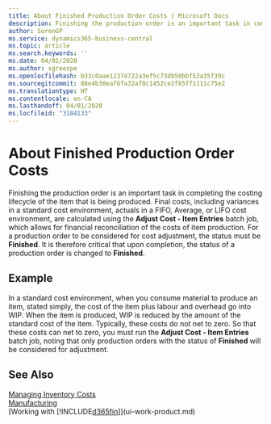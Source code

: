 ```yaml
---
title: About Finished Production Order Costs | Microsoft Docs
description: Finishing the production order is an important task in completing the costing lifecycle of the item that is being produced. Final costs, including variances in a standard cost environment, actuals in a FIFO, Average, or LIFO cost environment, are calculated using the Adjust Cost - Item Entries batch job.
author: SorenGP
ms.service: dynamics365-business-central
ms.topic: article
ms.search.keywords: ''
ms.date: 04/01/2020
ms.author: sgroespe
ms.openlocfilehash: b33c0aae12374722a3ef5c73db50bbf53a35f39c
ms.sourcegitcommit: 88e4b30eaf6fa32af0c1452ce2f85ff1111c75e2
ms.translationtype: HT
ms.contentlocale: en-CA
ms.lasthandoff: 04/01/2020
ms.locfileid: "3184133"
---
```

# <a name="about-finished-production-order-costs"></a>About Finished Production Order Costs
Finishing the production order is an important task in completing the costing lifecycle of the item that is being produced. Final costs, including variances in a standard cost environment, actuals in a FIFO, Average, or LIFO cost environment, are calculated using the **Adjust Cost - Item Entries** batch job, which allows for financial reconciliation of the costs of item production. For a production order to be considered for cost adjustment, the status must be **Finished**. It is therefore critical that upon completion, the status of a production order is changed to **Finished**.  

## <a name="example"></a>Example  
 In a standard cost environment, when you consume material to produce an item, stated simply, the cost of the item plus labour and overhead go into WIP. When the item is produced, WIP is reduced by the amount of the standard cost of the item. Typically, these costs do not net to zero. So that these costs can net to zero, you must run the **Adjust Cost - Item Entries** batch job, noting that only production orders with the status of **Finished** will be considered for adjustment.  

## <a name="see-also"></a>See Also  
[Managing Inventory Costs](finance-manage-inventory-costs.md)  
[Manufacturing](production-manage-manufacturing.md)  
[Working with [!INCLUDE[d365fin](includes/d365fin_md.md)]](ui-work-product.md)

